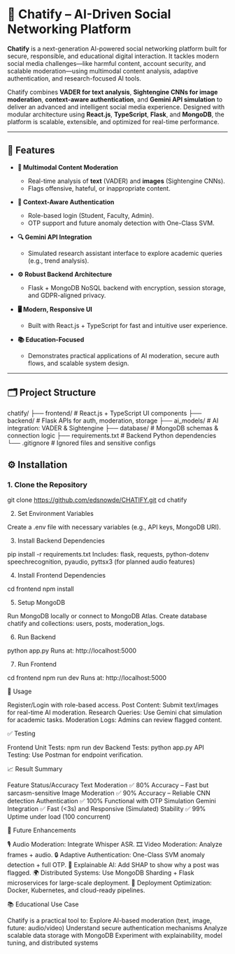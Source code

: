 # 💬 Chatify – AI-Driven Social Networking Platform

**Chatify** is a next-generation AI-powered social networking platform built for secure, responsible, and educational digital interaction. It tackles modern social media challenges—like harmful content, account security, and scalable moderation—using multimodal content analysis, adaptive authentication, and research-focused AI tools.

Chatify combines **VADER for text analysis**, **Sightengine CNNs for image moderation**, **context-aware authentication**, and **Gemini API simulation** to deliver an advanced and intelligent social media experience. Designed with modular architecture using **React.js**, **TypeScript**, **Flask**, and **MongoDB**, the platform is scalable, extensible, and optimized for real-time performance.

---

## 🚀 Features

- **🧠 Multimodal Content Moderation**
  - Real-time analysis of **text** (VADER) and **images** (Sightengine CNNs).
  - Flags offensive, hateful, or inappropriate content.

- **🔐 Context-Aware Authentication**
  - Role-based login (Student, Faculty, Admin).
  - OTP support and future anomaly detection with One-Class SVM.

- **🔍 Gemini API Integration**
  - Simulated research assistant interface to explore academic queries (e.g., trend analysis).

- **⚙️ Robust Backend Architecture**
  - Flask + MongoDB NoSQL backend with encryption, session storage, and GDPR-aligned privacy.

- **🖥️ Modern, Responsive UI**
  - Built with React.js + TypeScript for fast and intuitive user experience.

- **📚 Education-Focused**
  - Demonstrates practical applications of AI moderation, secure auth flows, and scalable system design.

---

## 🗂️ Project Structure

chatify/
├── frontend/ # React.js + TypeScript UI components
├── backend/ # Flask APIs for auth, moderation, storage
├── ai_models/ # AI integration: VADER & Sightengine
├── database/ # MongoDB schemas & connection logic
├── requirements.txt # Backend Python dependencies
└── .gitignore # Ignored files and sensitive configs

## ⚙️ Installation

### 1. Clone the Repository

git clone https://github.com/edsnowde/CHATIFY.git
cd chatify

2. Set Environment Variables

Create a .env file with necessary variables (e.g., API keys, MongoDB URI).

3. Install Backend Dependencies

pip install -r requirements.txt
Includes:
flask, requests, python-dotenv
speechrecognition, pyaudio, pyttsx3 (for planned audio features)

4. Install Frontend Dependencies

cd frontend
npm install

5. Setup MongoDB

Run MongoDB locally or connect to MongoDB Atlas.
Create database chatify and collections: users, posts, moderation_logs.

6. Run Backend

python app.py
Runs at: http://localhost:5000

7. Run Frontend

cd frontend
npm run dev
Runs at: http://localhost:5000

🧪 Usage

Register/Login with role-based access.
Post Content: Submit text/images for real-time AI moderation.
Research Queries: Use Gemini chat simulation for academic tasks.
Moderation Logs: Admins can review flagged content.

✅ Testing

Frontend Unit Tests: npm run dev
Backend Tests: python app.py
API Testing: Use Postman for endpoint verification.

📈 Result Summary

Feature	Status/Accuracy
Text Moderation	      ✅ 80% Accuracy – Fast but sarcasm-sensitive
Image Moderation	    ✅ 90% Accuracy – Reliable CNN detection
Authentication	      ✅ 100% Functional with OTP Simulation
Gemini Integration	  ✅ Fast (<3s) and Responsive (Simulated)
Stability	            ✅ 99% Uptime under load (100 concurrent)

🔮 Future Enhancements

🎙 Audio Moderation: Integrate Whisper ASR.
🎞️ Video Moderation: Analyze frames + audio.
🔒 Adaptive Authentication: One-Class SVM anomaly detection + full OTP.
🧠 Explainable AI: Add SHAP to show why a post was flagged.
🌍 Distributed Systems: Use MongoDB Sharding + Flask microservices for large-scale deployment.
🚀 Deployment Optimization: Docker, Kubernetes, and cloud-ready pipelines.


📚 Educational Use Case

Chatify is a practical tool to:
Explore AI-based moderation (text, image, future: audio/video)
Understand secure authentication mechanisms
Analyze scalable data storage with MongoDB
Experiment with explainability, model tuning, and distributed systems

